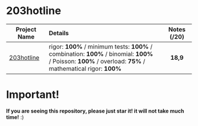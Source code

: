 # 203hotline

| Project Name    | Details                                                                                    | Notes (/20)  |
| --------------- |:------------------------------------------------------------------------------------------ | :-----------:|
| [203hotline](https://github.com/Paul-Marie/203hotline/blob/master/203hotline) | rigor: **100%** / minimum tests: **100%** / combination: **100%** / binomial: **100%** </br> / Poisson: **100%** / overload: **75%** / mathematical rigor: **100%** | **18,9**    |

# Important!
**If you are seeing this repository, please just star it! it will not take much time!** :)
